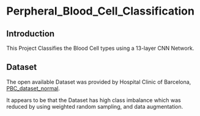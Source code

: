 # Perpheral_Blood_Cell_Classification
## Introduction
  This Project Classifies the Blood Cell types using a 13-layer CNN Network.

## Dataset
  The open available Dataset was provided by Hospital Clinic of Barcelona, [PBC_dataset_normal](https://data.mendeley.com/datasets/snkd93bnjr/1).

  It appears to be that the Dataset has high class imbalance which was reduced by using weighted random sampling, and data augmentation.
  
